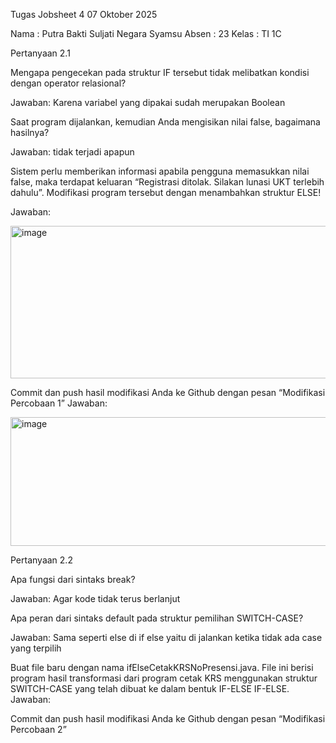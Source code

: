 Tugas Jobsheet 4
07 Oktober 2025

Nama	: Putra Bakti Suljati Negara Syamsu
Absen	: 23
Kelas	: TI 1C

Pertanyaan 2.1

Mengapa pengecekan pada struktur IF tersebut tidak melibatkan kondisi dengan operator relasional?

Jawaban:
Karena variabel yang dipakai sudah merupakan Boolean

Saat program dijalankan, kemudian Anda mengisikan nilai false, bagaimana hasilnya?

Jawaban:
tidak terjadi apapun

Sistem perlu memberikan informasi apabila pengguna memasukkan nilai false, maka terdapat keluaran “Registrasi ditolak. Silakan lunasi UKT terlebih dahulu”. Modifikasi program tersebut dengan menambahkan struktur ELSE!

Jawaban:

<img width="620" height="244" alt="image" src="https://github.com/user-attachments/assets/f7c21979-edc4-42f8-9dac-5b0c9f6e8a3c" />


Commit dan push hasil modifikasi Anda ke Github dengan pesan “Modifikasi Percobaan 1” 
Jawaban:

<img width="625" height="206" alt="image" src="https://github.com/user-attachments/assets/b6f3a623-9189-467a-8c38-31f74c07f9ba" />


Pertanyaan 2.2
	
Apa fungsi dari sintaks break?

Jawaban:
Agar kode tidak terus berlanjut

Apa peran dari sintaks default pada struktur pemilihan SWITCH-CASE?

Jawaban:
Sama seperti else di if else yaitu di jalankan ketika tidak ada case yang terpilih

Buat file baru dengan nama ifElseCetakKRSNoPresensi.java. File ini berisi program hasil transformasi dari program cetak KRS menggunakan struktur SWITCH-CASE yang telah dibuat ke dalam bentuk IF-ELSE IF-ELSE.
Jawaban:


Commit dan push hasil modifikasi Anda ke Github dengan pesan “Modifikasi Percobaan 2” 

